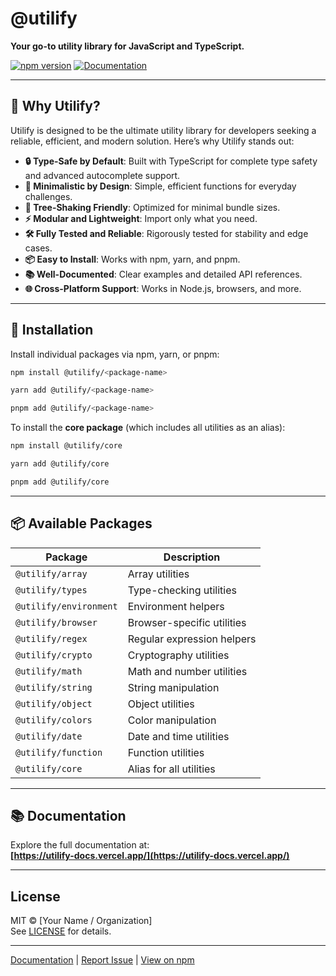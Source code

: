 # @utilify

**Your go-to utility library for JavaScript and TypeScript.**

[![npm version](https://img.shields.io/npm/v/@utilify/core.svg?style=flat)](https://npmjs.com/package/@utilify/core)
[![Documentation](https://img.shields.io/badge/docs-available-brightgreen)](https://utilify-docs.vercel.app/)

---

## 🧰 Why Utilify?

Utilify is designed to be the ultimate utility library for developers seeking a reliable, efficient, and modern solution. Here’s why Utilify stands out:

- **🔒 Type-Safe by Default**: Built with TypeScript for complete type safety and advanced autocomplete support.
- **🎯 Minimalistic by Design**: Simple, efficient functions for everyday challenges.
- **🌲 Tree-Shaking Friendly**: Optimized for minimal bundle sizes.
- **⚡ Modular and Lightweight**: Import only what you need.
- **🛠️ Fully Tested and Reliable**: Rigorously tested for stability and edge cases.
- **📦 Easy to Install**: Works with npm, yarn, and pnpm.
- **📚 Well-Documented**: Clear examples and detailed API references.
- **🌐 Cross-Platform Support**: Works in Node.js, browsers, and more.

---

## 🚀 Installation

Install individual packages via npm, yarn, or pnpm:

```bash
npm install @utilify/<package-name>
```

```bash
yarn add @utilify/<package-name>
```

```bash
pnpm add @utilify/<package-name>
```

To install the **core package** (which includes all utilities as an alias):

```bash
npm install @utilify/core
```

```bash
yarn add @utilify/core
```

```bash
pnpm add @utilify/core
```

---

## 📦 Available Packages

| Package | Description |
|---------|-------------|
| `@utilify/array` | Array utilities |
| `@utilify/types` | Type-checking utilities |
| `@utilify/environment` | Environment helpers |
| `@utilify/browser` | Browser-specific utilities |
| `@utilify/regex` | Regular expression helpers |
| `@utilify/crypto` | Cryptography utilities |
| `@utilify/math` | Math and number utilities |
| `@utilify/string` | String manipulation |
| `@utilify/object` | Object utilities |
| `@utilify/colors` | Color manipulation |
| `@utilify/date` | Date and time utilities |
| `@utilify/function` | Function utilities |
| `@utilify/core` | Alias for all utilities |

---

## 📚 Documentation

Explore the full documentation at:  
**[https://utilify-docs.vercel.app/](https://utilify-docs.vercel.app/)**

---

## License

MIT © [Your Name / Organization]  
See [LICENSE](https://github.com/utilify/LICENSE) for details.

---

[Documentation](https://utilify-docs.vercel.app/) | 
[Report Issue](https://github.com/utilify/issues) | 
[View on npm](https://www.npmjs.com/org/utilify)